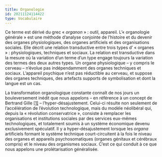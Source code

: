 ```yaml
---
title: Organologie
id: 20211124114422
type: Vocabulaire
---
```


Ce terme est dérivé du grec « *organon* » : outil, appareil. L’« organologie générale » est une méthode d’analyse conjointe de l’histoire et du devenir des organes physiologiques, des organes artificiels et des organisations sociales. Elle décrit une relation transductive entre trois types d’ « organes » : physiologiques, techniques et sociaux. La relation est transductive dans la mesure où la variation d’un terme d’un type engage toujours la variation des termes des deux autres types. Un organe physiologique – y compris le cerveau – n’évolue pas indépendamment des organes techniques et sociaux. L’appareil psychique n’est pas réductible au cerveau, et suppose des organes techniques, des artefacts supports de symbolisation et dont la langue est un cas.

La transformation organologique constante connaît de nos jours un bouleversement inédit que nous appelons – en référence à un concept de Bertrand Gille [[1\]](https://arsindustrialis.org/vocabulaire-organologie#_ftn1) – l’hyper-désajustement. Celui-ci résulte non seulement de l’accélération de l’évolution technologique, mais du modèle néolibéral qui, depuis la « révolution conservatrice », consiste à remplacer les organisations et institutions sociales par des services eux-mêmes technologiques, et totalement soumis à un système économique devenu exclusivement spéculatif. Il y a hyper-désajustement lorsque les *organa* artificiels formant le système technique court-circuitent à la fois le niveau des organes et appareils psychosomatiques (organes génitaux et cérébraux compris) et le niveau des organismes sociaux. C’est ce qui conduit à ce que nous appelons une prolétarisation généralisée.
